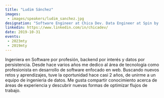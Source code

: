```yaml
---
title: "Ludim Sánchez"
images:
 - images/speakers/ludim_sanchez.jpg
designation: "Software Engineer at Chica Dev. Data Engineer at Spin by OXXO"
linkedin: https://www.linkedin.com/in/chicadev/
date: 2019-10-31
events:
 - 2023mty 
 - 2019mty
---
```


Ingeniera en Software por profesión, backend por interés y datos por persistencia. Desde hace varios años me dedico al área de tecnología como profesionista en desarrollo de software enfocado en web. Buscando nuevos retos y aprendizajes, tuve la oportunidad hace casi 2 años, de unirme a un equipo de ingeniería de datos. Me gusta compartir conocimiento acerca de áreas de experiencia y descubrir nuevas formas de optimizar flujos de trabajo.